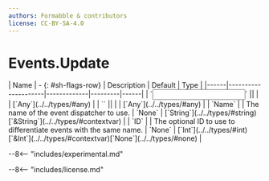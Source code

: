 ```yaml
---
authors: Formabble & contributors
license: CC-BY-SA-4.0
---
```



# Events.Update

<div class="sh-parameters" markdown="1">
| Name | - {: #sh-flags-row} | Description | Default | Type |
|------|---------------------|-------------|---------|------|
| `<input>` || | | [`Any`](../../types/#any) |
| `<output>` || | | [`Any`](../../types/#any) |
| `Name` |  | The name of the event dispatcher to use. | `None` | [`String`](../../types/#string)[`&String`](../../types/#contextvar) |
| `ID` |  | The optional ID to use to differentiate events with the same name. | `None` | [`Int`](../../types/#int)[`&Int`](../../types/#contextvar)[`None`](../../types/#none) |

</div>

--8<-- "includes/experimental.md"



--8<-- "includes/license.md"

